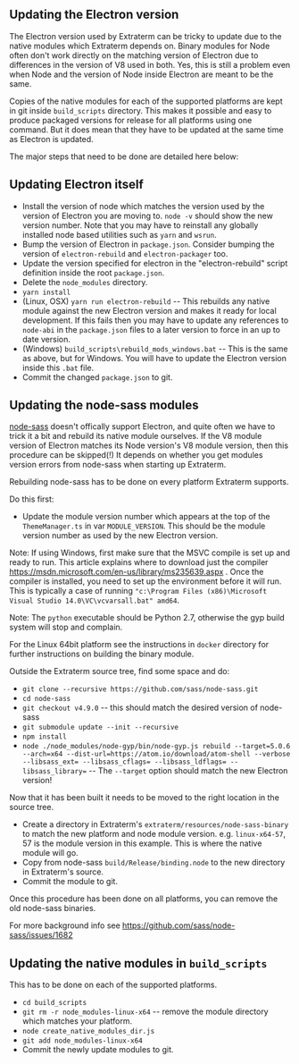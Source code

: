 Updating the Electron version
-----------------------------
The Electron version used by Extraterm can be tricky to update due to the native modules which Extraterm depends on. Binary modules for Node often don't work directly on the matching version of Electron due to differences in the version of V8 used in both.  Yes, this is still a problem even when Node and the version of Node inside Electron are meant to be the same.

Copies of the native modules for each of the supported platforms are kept in git inside `build_scripts` directory. This makes it possible and easy to produce packaged versions for release for all platforms using one command. But it does mean that they have to be updated at the same time as Electron is updated.

The major steps that need to be done are detailed here below:


Updating Electron itself
------------------------

* Install the version of node which matches the version used by the version of Electron you are moving to. `node -v` should show the new version number. Note that you may have to reinstall any globally installed node based utilities such as `yarn` and `wsrun`.
* Bump the version of Electron in `package.json`. Consider bumping the version of `electron-rebuild` and `electron-packager` too.
* Update the version specified for electron in the "electron-rebuild" script definition inside the root `package.json`.
* Delete the `node_modules` directory.
* `yarn install`
* (Linux, OSX) `yarn run electron-rebuild` -- This rebuilds any native module against the new Electron version and makes it ready for local development. If this fails then you may have to update any references to `node-abi` in the `package.json` files to a later version to force in an up to date version.
* (Windows) `build_scripts\rebuild_mods_windows.bat` -- This is the same as above, but for Windows. You will have to update the Electron version inside this `.bat` file.
* Commit the changed `package.json` to git.


Updating the node-sass modules
------------------------------
[node-sass](https://github.com/sass/node-sass/]) doesn't offically support Electron, and quite often we have to trick it a bit and rebuild its native module ourselves. If the V8 module version of Electron matches its Node version's V8 module version, then this procedure can be skipped(!) It depends on whether you get modules version errors from node-sass when starting up Extraterm.

Rebuilding node-sass has to be done on every platform Extraterm supports.

Do this first:

* Update the module version number which appears at the top of the `ThemeManager.ts` in var `MODULE_VERSION`. This should be the module version number as used by the new Electron version.

Note: If using Windows, first make sure that the MSVC compile is set up and ready to run. This article explains where to download just the compiler https://msdn.microsoft.com/en-us/library/ms235639.aspx . Once the compiler is installed, you need to set up the environment before it will run. This is typically a case of running `"c:\Program Files (x86)\Microsoft Visual Studio 14.0\VC\vcvarsall.bat" amd64`.

Note: The `python` executable should be Python 2.7, otherwise the gyp build system will stop and complain.

For the Linux 64bit platform see the instructions in `docker` directory for further instructions on building the binary module.

Outside the Extraterm source tree, find some space and do:

* `git clone --recursive https://github.com/sass/node-sass.git`
* `cd node-sass`
* `git checkout v4.9.0` -- this should match the desired version of node-sass
* `git submodule update --init --recursive`
* `npm install`
* `node ./node_modules/node-gyp/bin/node-gyp.js rebuild --target=5.0.6 --arch=x64 --dist-url=https://atom.io/download/atom-shell --verbose --libsass_ext= --libsass_cflags= --libsass_ldflags= --libsass_library=` -- The `--target` option should match the new Electron version!

Now that it has been built it needs to be moved to the right location in the source tree.

* Create a directory in Extraterm's `extraterm/resources/node-sass-binary` to match the new platform and node module version. e.g. `linux-x64-57`, 57 is the module version in this example. This is where the native module will go.
* Copy from node-sass `build/Release/binding.node` to the new directory in Extraterm's source.
* Commit the module to git.

Once this procedure has been done on all platforms, you can remove the old node-sass binaries.

For more background info see https://github.com/sass/node-sass/issues/1682


Updating the native modules in `build_scripts`
--------------------------------------------------
This has to be done on each of the supported platforms.

* `cd build_scripts`
* `git rm -r node_modules-linux-x64`  -- remove the module directory which matches your platform.
* `node create_native_modules_dir.js`
* `git add node_modules-linux-x64`
* Commit the newly update modules to git.
